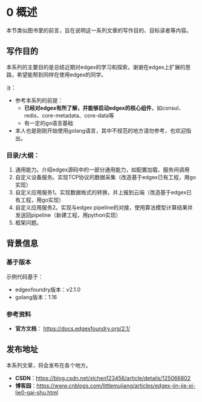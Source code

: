 # 0 概述

本节类似图书里的前言，旨在说明这一系列文章的写作目的、目标读者等内容。

## 写作目的

本系列的主要目的是总结近期对edgex的学习和探索，谢谢在edgex上扩展的思路，希望能帮到同样在使用edgex的同学。

`注`：
* 参考本系列的前提：
    * **已经对edgex有所了解，并能够启动edgex的核心组件**，如consul、redis、core-metadata、core-data等
    * 有一定的go语言基础
* 本人也是刚刚开始使用golang语言，其中不规范的地方请勿参考，也欢迎指出。

### 目录/大纲：

1. 通用能力。介绍edgex源码中的一部分通用能力，如配置加载、服务间调用
2. 自定义设备服务。实现TCP协议的数据采集（改造基于edgex已有工程，用go实现）
3. 自定义应用服务1。实现数据格式的转换，并上报到云端（改造基于edgex已有工程，用go实现）
4. 自定义应用服务2。实现与edgex pipeline的对接，使用算法模型计算结果并发送回pipeline（新建工程，用python实现）
5. 框架问题。

## 背景信息

### 基于版本

示例代码基于：
* edgexfoundry版本：v2.1.0
* golang版本：1.16

### 参考资料

* **官方文档**： https://docs.edgexfoundry.org/2.1/


## 发布地址

本系列文章，将会发布在各个地方。

* **CSDN**：https://blog.csdn.net/xlchen123456/article/details/125066802
* **博客园**：https://www.cnblogs.com/littlemujiang/articles/edgex-jin-jie-xi-lie0-gai-shu.html

